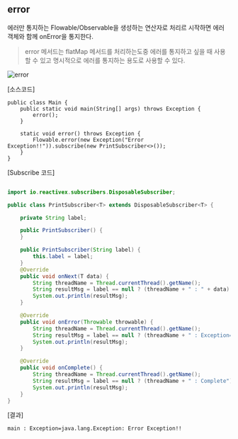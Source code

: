 ## error

에러만 통지하는 Flowable/Observable을 생성하는 연산자로 처리르 시작하면 에러 객체와 함께 onError을 통지한다. 

> error 메서드는 flatMap 메서드를 처리하는도중 에러를 통지하고 싶을 때 사용할 수 있고 명시적으로 에러를 통지하는 용도로 사용할 수 있다.

![error](http://reactivex.io/documentation/operators/images/throw.c.png)

[소스코드]

```
public class Main {
    public static void main(String[] args) throws Exception {
        error();
    }

    static void error() throws Exception {
        Flowable.error(new Exception("Error Exception!!")).subscribe(new PrintSubscriber<>());
    }
}
```

[Subscribe 코드]

```java

import io.reactivex.subscribers.DisposableSubscriber;

public class PrintSubscriber<T> extends DisposableSubscriber<T> {

    private String label;

    public PrintSubscriber() {
    }

    public PrintSubscriber(String label) {
        this.label = label;
    }
    @Override
    public void onNext(T data) {
        String threadName = Thread.currentThread().getName();
        String resultMsg = label == null ? (threadName + " : " + data) : (threadName + " : "+ label + " : "+ data);
        System.out.println(resultMsg);
    }

    @Override
    public void onError(Throwable throwable) {
        String threadName = Thread.currentThread().getName();
        String resultMsg = label == null ? (threadName + " : Exception=" + throwable) : (threadName + " : "+ label + " : "+ throwable);
        System.out.println(resultMsg);
    }

    @Override
    public void onComplete() {
        String threadName = Thread.currentThread().getName();
        String resultMsg = label == null ? (threadName + " : Complete") : (threadName + " : "+ label + " : Complete");
        System.out.println(resultMsg);
    }
}

```

[결과]

```
main : Exception=java.lang.Exception: Error Exception!!
```